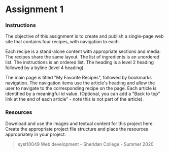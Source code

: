 # Assignment 1

### Instructions

The objective of this assignment is to create and publish a single-page web site that contains four recipes, with navigation to each. 

Each recipe is a stand-alone content with appropriate sections and media. The recipes share the same layout. The list of ingredients is an unordered list. The instructions is an ordered list. The heading is a level 2 heading followed by a byline (level 4 heading).

The main page is titled "My Favorite Recipes", followed by bookmarks navigation. The navigation items use the article's heading and allow the user to navigate to the corresponding recipe on the page. Each article is identified by a meaningful id value. (Optional, you can add a "Back to top" link at the end of each article" - note this is not part of the article).

### Resources

Download and use the images and textual content for this project here. Create the appropriate project file structure and place the resources appropriately in your project.

> syst10049 Web development - Sheridan College - Summer 2020 
